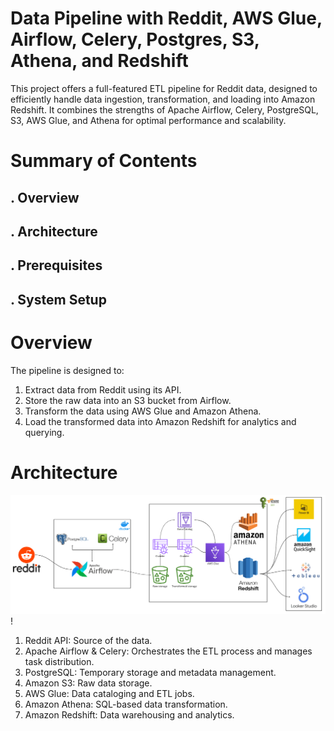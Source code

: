 # Data Pipeline with Reddit, AWS Glue, Airflow, Celery, Postgres, S3,  Athena, and Redshift
This project offers a full-featured ETL pipeline for Reddit data, designed to efficiently handle data ingestion, transformation, and loading into Amazon Redshift. It combines the strengths of Apache Airflow, Celery, PostgreSQL, S3, AWS Glue, and Athena for optimal performance and scalability.

# Summary of Contents
## . Overview
## . Architecture
## . Prerequisites
## . System Setup

# Overview
The pipeline is designed to:

1. Extract data from Reddit using its API.
2. Store the raw data into an S3 bucket from Airflow.
3. Transform the data using AWS Glue and Amazon Athena.
4. Load the transformed data into Amazon Redshift for analytics and querying.

# Architecture

![Architecture](https://github.com/kebishaa/Aws-Reddit-Data-Pipeline/blob/main/assets/RedditDataEngineering.png?raw=true)!

1. Reddit API: Source of the data.
2. Apache Airflow & Celery: Orchestrates the ETL process and manages task distribution.
3. PostgreSQL: Temporary storage and metadata management.
4. Amazon S3: Raw data storage.
5. AWS Glue: Data cataloging and ETL jobs.
6. Amazon Athena: SQL-based data transformation.
7. Amazon Redshift: Data warehousing and analytics.
